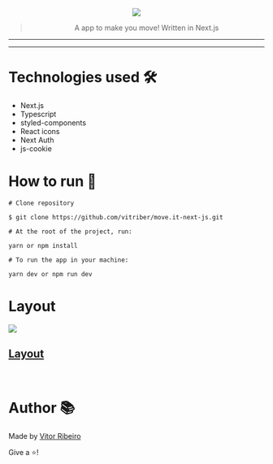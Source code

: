 <p align="center">
<img src="./.github/logo.svg" />
</p>

<div align="center">

> A app to make you move! Written in Next.js

</div>

---

<div align="left">


</div>

---

# Technologies used 🛠

- Next.js
- Typescript
- styled-components
- React icons
- Next Auth
- js-cookie


# How to run 🤔

```
# Clone repository

$ git clone https://github.com/vitriber/move.it-next-js.git
```

```
# At the root of the project, run:

yarn or npm install
```

```
# To run the app in your machine:

yarn dev or npm run dev
```

# Layout

<img src="./.github/screenshot.png">


## [Layout](https://www.figma.com/file/KNXg7ZZO8VY59RZwZqC0n5/Move.it-2.0-(Copy)?node-id=149721%3A851)

<br />

# Author 📚

Made by [Vitor Ribeiro](https://github.com/vitriber)

Give a ⭐️!
